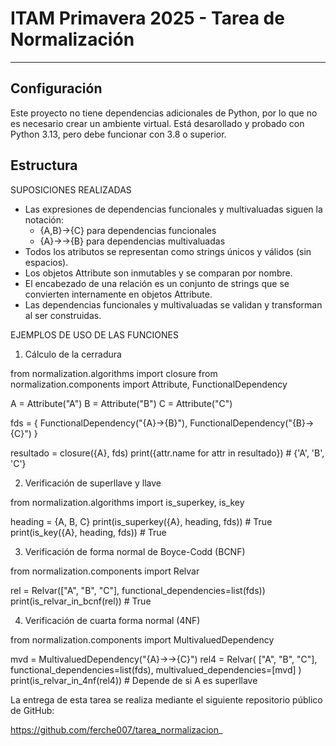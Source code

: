 # ITAM Primavera 2025 - Tarea de Normalización

---

## Configuración

Este proyecto no tiene dependencias adicionales de Python, por lo que no es 
necesario crear un ambiente virtual. Está desarollado y probado con Python 3.13,
pero debe funcionar con 3.8 o superior.

## Estructura

SUPOSICIONES REALIZADAS

- Las expresiones de dependencias funcionales y multivaluadas siguen la notación:
  - {A,B}->{C} para dependencias funcionales
  - {A}->->{B} para dependencias multivaluadas
- Todos los atributos se representan como strings únicos y válidos (sin espacios).
- Los objetos Attribute son inmutables y se comparan por nombre.
- El encabezado de una relación es un conjunto de strings que se convierten internamente en objetos Attribute.
- Las dependencias funcionales y multivaluadas se validan y transforman al ser construidas.

EJEMPLOS DE USO DE LAS FUNCIONES

1. Cálculo de la cerradura

from normalization.algorithms import closure
from normalization.components import Attribute, FunctionalDependency

A = Attribute("A")
B = Attribute("B")
C = Attribute("C")

fds = {
    FunctionalDependency("{A}->{B}"),
    FunctionalDependency("{B}->{C}")
}

resultado = closure({A}, fds)
print({attr.name for attr in resultado})  # {'A', 'B', 'C'}

2. Verificación de superllave y llave

from normalization.algorithms import is_superkey, is_key

heading = {A, B, C}
print(is_superkey({A}, heading, fds))  # True
print(is_key({A}, heading, fds))       # True

3. Verificación de forma normal de Boyce-Codd (BCNF)

from normalization.components import Relvar

rel = Relvar(["A", "B", "C"], functional_dependencies=list(fds))
print(is_relvar_in_bcnf(rel))  # True

4. Verificación de cuarta forma normal (4NF)

from normalization.components import MultivaluedDependency

mvd = MultivaluedDependency("{A}->->{C}")
rel4 = Relvar(
    ["A", "B", "C"],
    functional_dependencies=list(fds),
    multivalued_dependencies=[mvd]
)
print(is_relvar_in_4nf(rel4))  # Depende de si A es superllave


La entrega de esta tarea se realiza mediante el siguiente repositorio público de GitHub:

https://github.com/ferche007/tarea_normalizacion_
